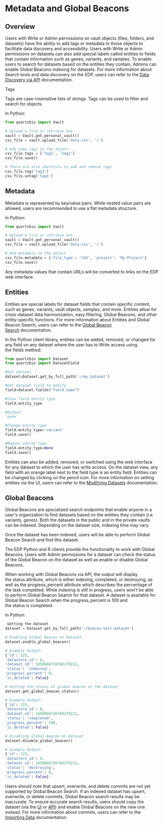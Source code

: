 # Metadata and Global Beacons


## Overview

Users with Write or Admin permissions on vault objects (files, folders, and datasets) have the ability to add tags or metadata to those objects to facilitate data discovery and accessibility. Users with Write or Admin permissions on datasets can also add special labels called entities to fields that contain information such as genes, variants, and samples. To enable users to search for datasets based on the entities they contain, Admins can enable Global Beacons indexing for datasets. For more information about Search tools and data discovery on the EDP, users can refer to the [Data Discovery via API](https://quartzbio.github.io/quartzbio-python/data_discovery_via.html) documentation.

Tags

Tags are case-insensitive lists of strings. Tags can be used to filter and search for objects.

In Python:
```Python
from quartzbio import Vault

# Upload a file or retrieve one
vault = Vault.get_personal_vault()
csv_file = vault.upload_file('data.csv', '/')

# Add some tags to the object
csv_file.tags = ['tag1', 'tag2']
csv_file.save()

# There are also shortcuts to add and remove tags
csv_file.tag('tag3')
csv_file.untag('tag1')
```

## Metadata

Metadata is represented by key/value pairs. While nested value pairs are allowed, users are recommended to use a flat metadata structure.

In Python:
```Python
from quartzbio import Vault

# Upload a file or retrieve one
vault = Vault.get_personal_vault()
csv_file = vault.upload_file('data.csv', '/')

# Add metadata to the object
csv_file.metadata = {'file_type': 'CSV', 'project': 'My Project'}
csv_file.save()
```

Any metadata values that contain URLs will be converted to links on the EDP web interface.

## Entities

Entities are special labels for dataset fields that contain specific content, such as genes, variants, vault objects, samples, and more. Entities allow for cross-dataset data harmonization, easy filtering, Global Beacons, and other entity-specific functions. For more information about Entities and Global Beacon Search, users can refer to the [Global Beacon Search](https://quartzbio.github.io/quartzbio-python/metadata_and_global_beacons.html#global-beacons) documentation.

In the Python client library, entities can be added, removed, or changed for any field on any dataset where the user has to Write access using the fields method:

```Python
from quartzbio import Dataset
from quartzbio import DatasetField

#Get dataset
dataset=Dataset.get_by_full_path('~/my_dataset')

#Get dataset field to modify
field=dataset.fields("field_name")

#View field entity type
field.entity_type

#Output:
'gene'

#Change entity type
field.entity_type='variant'
field.save()

#Remove entity type
field.entity_type=None
field.save()
```

Entities can also be added, removed, or switched using the web interface for any dataset to which the user has write access. On the dataset view, any field with an orange label next to the field type is an entity field. Entities can be changed by clicking on the pencil icon. For more information on setting entities via the UI, users can refer to the [Modifying Datasets](https://quartzbio.github.io/quartzbio-python/creating_and_migrating_datasets.html#modifying-fields) documentation.

## Global Beacons

Global Beacons are specialized search endpoints that enable anyone in a user's organization to find datasets based on the entities they contain (i.e. variants, genes). Both the datasets in the public and in the private vaults can be indexed. Depending on the dataset size, indexing time may vary.

Once the dataset has been indexed, users will be able to perform Global Beacon Search and find this dataset.

The EDP Python and R clients provide the functionality to work with Global Beacons. Users with Admin permissions for a dataset can check the status of the Global Beacon on the dataset as well as enable or disable Global Beacons. 

When working with Global Beacons via API, the output will display the status attribute, which is either indexing, completed, or destroying, as well as the progress\_percent attribute which describes the percentage of the task completed. While indexing is still in progress, users won't be able to perform Global Beacon Search for that dataset. A dataset is available for Global Beacon Search when the progress\_percent is 100 and the status is completed.

In Python:
```Python
 Getting the dataset
dataset = Dataset.get_by_full_path('~/beacon-test-dataset')

# Enabling Global Beacon on dataset
dataset.enable_global_beacon()

# Example Output:
{'id': 125,
'datastore_id': 6,
'dataset_id': 1658666726768179211,
'status': 'indexing',
'progress_percent': 0,
'is_deleted': False}

# Getting the status of global beacon on the dataset
dataset.get_global_beacon_status()

# Example Output:
{'id': 125,
'datastore_id': 6,
'dataset_id': 1658666726768179211,
'status': 'completed',
'progress_percent': 100,
'is_deleted': False}

# Disabling Global Beacon on dataset
dataset.disable_global_beacon()

# Example Output:
{'id': 125,
'datastore_id': 6,
'dataset_id': 1658666726768179211,
'status': 'destroying',
'progress_percent': 0,
'is_deleted': False}
```

Users should note that upsert, overwrite, and delete commits are not yet supported by Global Beacon Search. If an indexed dataset has upsert, overwrite, or delete commits, Global Beacon search results may be inaccurate. To ensure accurate search results, users should copy the dataset (via the [UI](https://quartzbio.freshdesk.com/en/support/solutions/articles/73000614046) or [API](https://quartzbio.freshdesk.com/en/support/solutions/articles/73000613900)) and enable Global Beacons on the new one instead. For more information about commits, users can refer to the [Importing Data](https://quartzbio.freshdesk.com/en/support/solutions/articles/73000613899) documentation.
